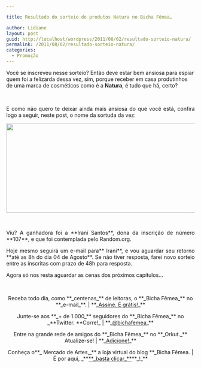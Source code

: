 ```yaml
---

title: Resultado do sorteio de produtos Natura no Bicha Fêmea…

author: Lidiane
layout: post
guid: http://localhost/wordpress/2011/08/02/resultado-sorteio-natura/
permalink: /2011/08/02/resultado-sorteio-natura/
categories:
  - Promoção
---
```

Você se inscreveu nesse sorteio? Então deve estar bem ansiosa para espiar quem foi a felizarda dessa vez, sim, porque receber em casa produtinhos de uma marca de cosméticos como é a **Natura**, é tudo que há, certo?

&nbsp;

<p align="justify">
  E como não quero te deixar ainda mais ansiosa do que você está, confira logo a seguir, neste post, o nome da sortuda da vez:
</p>

<!--more-->

<p align="center">
  <a href="http://www.trololodemulher.com.br/blog/wp-content/uploads/2011/08/Resultado-Sorteio-Natura.png"><img class="alignnone size-full wp-image-6695" title="Resultado Sorteio Natura" src="http://www.trololodemulher.com.br/blog/wp-content/uploads/2011/08/Resultado-Sorteio-Natura.png" alt="" width="600" height="238" /></a>
</p>

&nbsp;

<p align="justify">
  Viu? A ganhadora foi a **Irani Santos**, dona da inscrição de número **107**, e que foi contemplada pelo Random.org.
</p>

<p align="justify">
  Hoje mesmo seguirá um e-mail para** Irani**, e vou aguardar seu retorno **até as 8h do dia 04 de Agosto**. Se não tiver resposta, farei novo sorteio entre as inscritas com prazo de 48h para resposta.
</p>

<p align="justify">
  Agora só nos resta aguardar as cenas dos próximos capítulos…
</p>

&nbsp;

<p align="center">
  Receba todo dia, como **_centenas_** de leitoras, o **_Bicha Fêmea_** no **_e-mail_**. | **_<a href="http://feedburner.google.com/fb/a/mailverify?uri=blogbichafemea&loc=pt_BR">Assine. É grátis!</a>_**
</p>

<p align="center">
  Junte-se aos **_+ de 1.000_** seguidores do **_Bicha Fêmea_** no _**Twitter. **Corre!_ | **_<a href="http://twitter.com/bichafemea">@bichafemea</a>_**
</p>

<p align="center">
  Entre na grande rede de amigos do **_Bicha Fêmea_** no **_Orkut._** Atualize-se! | **_<a href="http://www.orkut.com.br/Main#Profile?uid=5161612886294499900">Adicione!</a>_**
</p>

<p align="center">
  Conheça o**_ Mercado de Artes,_** a loja virtual do blog **_Bicha Fêmea. | É por aqui, _**<a href="http://www.trololodemulher.com.br/loja/">**_basta clicar_**</a>**_!_**
</p>